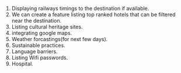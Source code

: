 1. Displaying railways timings to the destination if available.
2. We can create a feature listing top ranked hotels that can be filtered near the destination.
3. Listing cultural heritage sites.
4. integrating google maps.
5. Weather forcastings(for next few days).
6. Sustainable practices.
7. Language barriers.
8. Listing Wifi passwords.
9. Hospital.